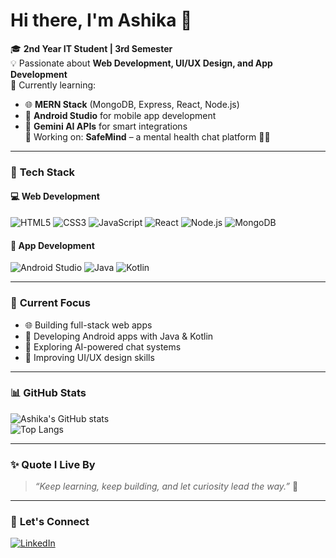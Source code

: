# Hi there, I'm Ashika 👋  

🎓 **2nd Year IT Student | 3rd Semester**  
💡 Passionate about **Web Development, UI/UX Design, and App Development**  
🌱 Currently learning:
- 🌐 **MERN Stack** (MongoDB, Express, React, Node.js)
- 📱 **Android Studio** for mobile app development
- 🤖 **Gemini AI APIs** for smart integrations  
💬 Working on: **SafeMind** – a mental health chat platform 🧠💬  

---

### 🚀 **Tech Stack**
#### 💻 Web Development  
![HTML5](https://img.shields.io/badge/HTML5-E34F26?style=for-the-badge&logo=html5&logoColor=white)
![CSS3](https://img.shields.io/badge/CSS3-1572B6?style=for-the-badge&logo=css3&logoColor=white)
![JavaScript](https://img.shields.io/badge/JavaScript-F7DF1E?style=for-the-badge&logo=javascript&logoColor=black)
![React](https://img.shields.io/badge/React-20232A?style=for-the-badge&logo=react&logoColor=61DAFB)
![Node.js](https://img.shields.io/badge/Node.js-43853D?style=for-the-badge&logo=node.js&logoColor=white)
![MongoDB](https://img.shields.io/badge/MongoDB-4EA94B?style=for-the-badge&logo=mongodb&logoColor=white)

#### 📱 App Development  
![Android Studio](https://img.shields.io/badge/Android_Studio-3DDC84?style=for-the-badge&logo=android-studio&logoColor=white)
![Java](https://img.shields.io/badge/Java-ED8B00?style=for-the-badge&logo=openjdk&logoColor=white)
![Kotlin](https://img.shields.io/badge/Kotlin-7F52FF?style=for-the-badge&logo=kotlin&logoColor=white)

---

### 🧩 **Current Focus**
- 🌐 Building full-stack web apps  
- 📱 Developing Android apps with Java & Kotlin  
- 🧠 Exploring AI-powered chat systems  
- 🎨 Improving UI/UX design skills  

---

### 📊 **GitHub Stats**
![Ashika's GitHub stats](https://github-readme-stats.vercel.app/api?username=AshikaTR&show_icons=true&theme=radical)  
![Top Langs](https://github-readme-stats.vercel.app/api/top-langs/?username=AshikaTR&layout=compact&theme=radical)

---

### ✨ **Quote I Live By**
> *“Keep learning, keep building, and let curiosity lead the way.”* 🌱

---

### 🌸 **Let's Connect**
[![LinkedIn](https://img.shields.io/badge/LinkedIn-0A66C2?style=for-the-badge&logo=linkedin&logoColor=white)](https://www.linkedin.com/in/ashika-t-r-a4180132a)



